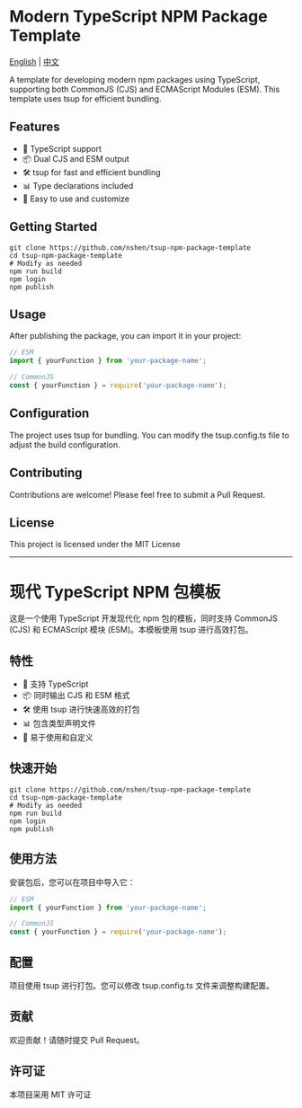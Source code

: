 # Modern TypeScript NPM Package Template

[English](#english) | [中文](#中文)

<a name="english"></a>

A template for developing modern npm packages using TypeScript, supporting both CommonJS (CJS) and ECMAScript Modules (ESM). This template uses tsup for efficient bundling.

## Features

- 🚀 TypeScript support
- 📦 Dual CJS and ESM output
- 🛠 tsup for fast and efficient bundling
- 📊 Type declarations included
- 🔄 Easy to use and customize

## Getting Started

```
git clone https://github.com/nshen/tsup-npm-package-template 
cd tsup-npm-package-template 
# Modify as needed
npm run build
npm login
npm publish
```
## Usage

After publishing the package, you can import it in your project:

```ts
// ESM
import { yourFunction } from 'your-package-name';

// CommonJS
const { yourFunction } = require('your-package-name');
```

## Configuration

The project uses tsup for bundling. You can modify the tsup.config.ts file to adjust the build configuration.

## Contributing

Contributions are welcome! Please feel free to submit a Pull Request.

## License

This project is licensed under the MIT License

---

<a name="中文"></a>

# 现代 TypeScript NPM 包模板

这是一个使用 TypeScript 开发现代化 npm 包的模板，同时支持 CommonJS (CJS) 和 ECMAScript 模块 (ESM)。本模板使用 tsup 进行高效打包。

## 特性

- 🚀 支持 TypeScript
- 📦 同时输出 CJS 和 ESM 格式
- 🛠 使用 tsup 进行快速高效的打包
- 📊 包含类型声明文件
- 🔄 易于使用和自定义

## 快速开始

```
git clone https://github.com/nshen/tsup-npm-package-template 
cd tsup-npm-package-template 
# Modify as needed
npm run build
npm login
npm publish
```

## 使用方法

安装包后，您可以在项目中导入它：

```ts
// ESM
import { yourFunction } from 'your-package-name';

// CommonJS
const { yourFunction } = require('your-package-name');
```

## 配置

项目使用 tsup 进行打包。您可以修改 tsup.config.ts 文件来调整构建配置。

## 贡献

欢迎贡献！请随时提交 Pull Request。

## 许可证

本项目采用 MIT 许可证

